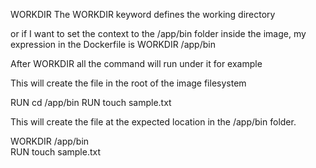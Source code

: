 WORKDIR
The WORKDIR keyword defines the working directory 

or if I want to set the context to the /app/bin folder inside the image, my expression in the Dockerfile is WORKDIR /app/bin

After WORKDIR all the command will run under it for example 



This will create the file in the root of the image filesystem

RUN cd /app/bin 
RUN touch sample.txt



This will  create the file at the expected location in the /app/bin folder. 

WORKDIR /app/bin  
RUN touch sample.txt


